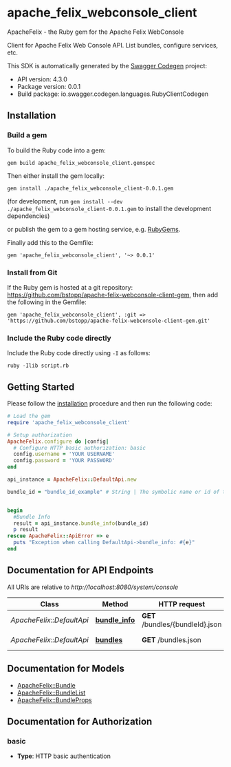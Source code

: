 # apache_felix_webconsole_client

ApacheFelix - the Ruby gem for the Apache Felix WebConsole

Client for Apache Felix Web Console API. List bundles, configure services, etc.

This SDK is automatically generated by the [Swagger Codegen](https://github.com/swagger-api/swagger-codegen) project:

- API version: 4.3.0
- Package version: 0.0.1
- Build package: io.swagger.codegen.languages.RubyClientCodegen

## Installation

### Build a gem

To build the Ruby code into a gem:

```shell
gem build apache_felix_webconsole_client.gemspec
```

Then either install the gem locally:

```shell
gem install ./apache_felix_webconsole_client-0.0.1.gem
```
(for development, run `gem install --dev ./apache_felix_webconsole_client-0.0.1.gem` to install the development dependencies)

or publish the gem to a gem hosting service, e.g. [RubyGems](https://rubygems.org/).

Finally add this to the Gemfile:

    gem 'apache_felix_webconsole_client', '~> 0.0.1'

### Install from Git

If the Ruby gem is hosted at a git repository: https://github.com/bstopp/apache-felix-webconsole-client-gem, then add the following in the Gemfile:

    gem 'apache_felix_webconsole_client', :git => 'https://github.com/bstopp/apache-felix-webconsole-client-gem.git'

### Include the Ruby code directly

Include the Ruby code directly using `-I` as follows:

```shell
ruby -Ilib script.rb
```

## Getting Started

Please follow the [installation](#installation) procedure and then run the following code:
```ruby
# Load the gem
require 'apache_felix_webconsole_client'

# Setup authorization
ApacheFelix.configure do |config|
  # Configure HTTP basic authorization: basic
  config.username = 'YOUR USERNAME'
  config.password = 'YOUR PASSWORD'
end

api_instance = ApacheFelix::DefaultApi.new

bundle_id = "bundle_id_example" # String | The symbolic name or id of the bundle.


begin
  #Bundle Info
  result = api_instance.bundle_info(bundle_id)
  p result
rescue ApacheFelix::ApiError => e
  puts "Exception when calling DefaultApi->bundle_info: #{e}"
end

```

## Documentation for API Endpoints

All URIs are relative to *http://localhost:8080/system/console*

Class | Method | HTTP request | Description
------------ | ------------- | ------------- | -------------
*ApacheFelix::DefaultApi* | [**bundle_info**](docs/DefaultApi.md#bundle_info) | **GET** /bundles/{bundleId}.json | Bundle Info
*ApacheFelix::DefaultApi* | [**bundles**](docs/DefaultApi.md#bundles) | **GET** /bundles.json | List bundles


## Documentation for Models

 - [ApacheFelix::Bundle](docs/Bundle.md)
 - [ApacheFelix::BundleList](docs/BundleList.md)
 - [ApacheFelix::BundleProps](docs/BundleProps.md)


## Documentation for Authorization


### basic

- **Type**: HTTP basic authentication

